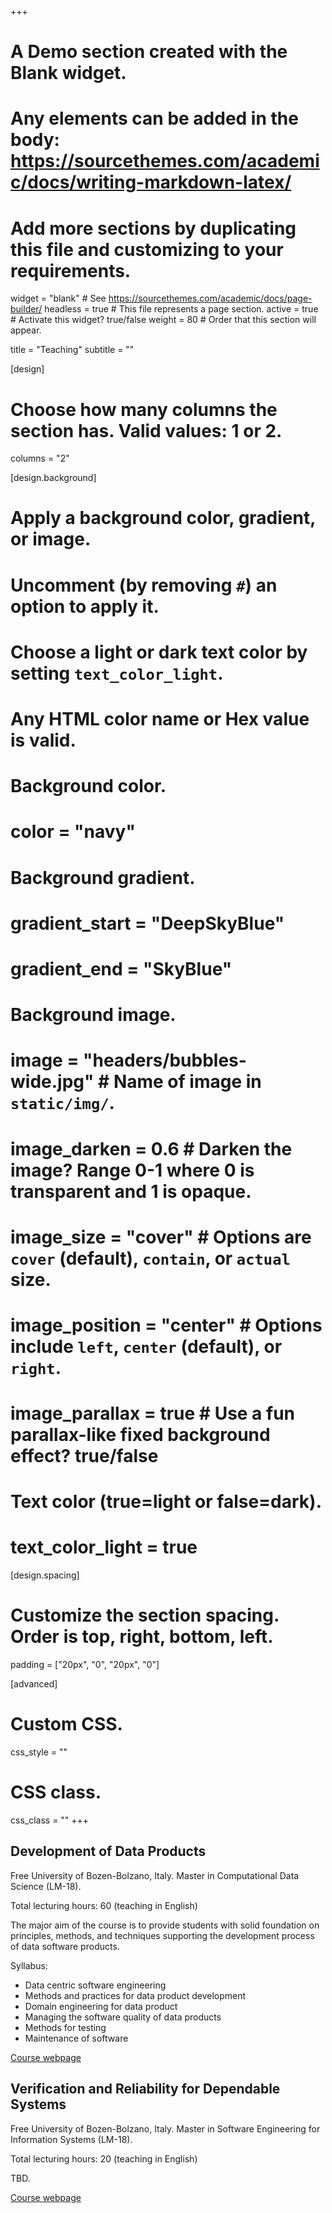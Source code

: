 +++
# A Demo section created with the Blank widget.
# Any elements can be added in the body: https://sourcethemes.com/academic/docs/writing-markdown-latex/
# Add more sections by duplicating this file and customizing to your requirements.

widget = "blank"  # See https://sourcethemes.com/academic/docs/page-builder/
headless = true  # This file represents a page section.
active = true  # Activate this widget? true/false
weight = 80  # Order that this section will appear.

title = "Teaching"
subtitle = ""

[design]
  # Choose how many columns the section has. Valid values: 1 or 2.
  columns = "2"

[design.background]
  # Apply a background color, gradient, or image.
  #   Uncomment (by removing `#`) an option to apply it.
  #   Choose a light or dark text color by setting `text_color_light`.
  #   Any HTML color name or Hex value is valid.

  # Background color.
  # color = "navy"

  # Background gradient.
  # gradient_start = "DeepSkyBlue"
  # gradient_end = "SkyBlue"

  # Background image.
  # image = "headers/bubbles-wide.jpg"  # Name of image in `static/img/`.
  # image_darken = 0.6  # Darken the image? Range 0-1 where 0 is transparent and 1 is opaque.
  # image_size = "cover"  #  Options are `cover` (default), `contain`, or `actual` size.
  # image_position = "center"  # Options include `left`, `center` (default), or `right`.
  # image_parallax = true  # Use a fun parallax-like fixed background effect? true/false

  # Text color (true=light or false=dark).
  # text_color_light = true

[design.spacing]
  # Customize the section spacing. Order is top, right, bottom, left.
  padding = ["20px", "0", "20px", "0"]

[advanced]
 # Custom CSS.
 css_style = ""

 # CSS class.
 css_class = ""
+++

## Development of Data Products

Free University of Bozen-Bolzano, Italy. Master in Computational Data Science (LM-18).

Total lecturing hours: 60 (teaching in English)

The major aim of the course is to provide students with solid foundation on principles, methods, and techniques supporting the development process of data software products.

Syllabus:

- Data centric software engineering
- Methods and practices for data product development
- Domain engineering for data product
- Managing the software quality of data products
- Methods for testing
- Maintenance of software

<div class="btn-links">
<a class="btn btn-outline-primary my-1 mr-1 btn-sm" href="https://ole.unibz.it/course/view.php?id=5715">Course webpage</a>
</div>


## Verification and Reliability for Dependable Systems

Free University of Bozen-Bolzano, Italy. Master in Software Engineering for Information Systems (LM-18).

Total lecturing hours: 20 (teaching in English)

TBD.

<div class="btn-links">
<a class="btn btn-outline-primary my-1 mr-1 btn-sm" href="https://ole.unibz.it/course/view.php?id=6407">Course webpage</a>
</div>
